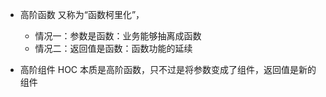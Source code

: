 - 高阶函数
  又称为“函数柯里化”，
  - 情况一：参数是函数：业务能够抽离成函数
  - 情况二：返回值是函数：函数功能的延续

- 高阶组件 HOC
  本质是高阶函数，只不过是将参数变成了组件，返回值是新的组件